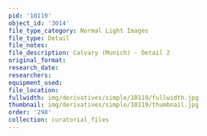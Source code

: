 ```yaml
---
pid: '10119'
object_id: '3014'
file_type_category: Normal Light Images
file_type: Detail
file_notes:
file_description: Calvary (Munich) - Detail 2
original_format:
research_date:
researchers:
equipment_used:
file_location:
fullwidth: img/derivatives/simple/10119/fullwidth.jpg
thumbnail: img/derivatives/simple/10119/thumbnail.jpg
order: '298'
collection: curatorial_files
---
```

